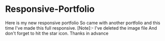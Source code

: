 # Responsive-Portfolio
Here is my new responsive portfolio
So came with another portfolio and this time I've made this full responsive.
[Note]:- I've deleted the image file
And don't forget to hit the star icon. Thanks in advance
